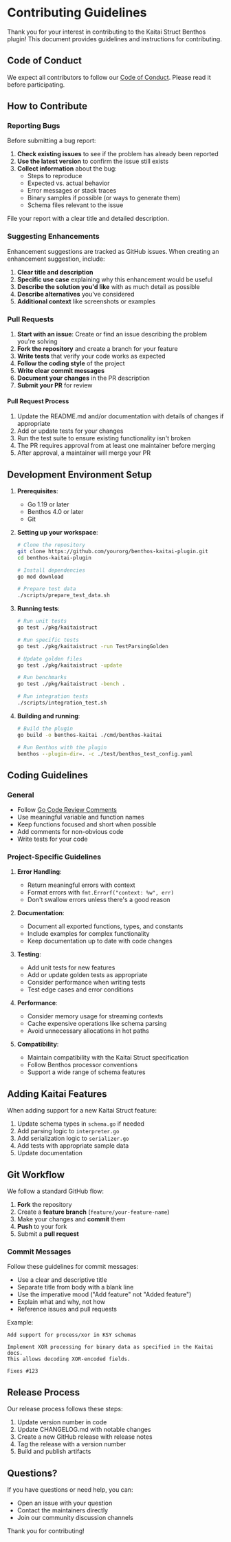 # Contributing Guidelines

Thank you for your interest in contributing to the Kaitai Struct Benthos plugin! This document provides guidelines and instructions for contributing.

## Code of Conduct

We expect all contributors to follow our [Code of Conduct](CODE_OF_CONDUCT.md). Please read it before participating.

## How to Contribute

### Reporting Bugs

Before submitting a bug report:

1. **Check existing issues** to see if the problem has already been reported
2. **Use the latest version** to confirm the issue still exists
3. **Collect information** about the bug:
   - Steps to reproduce
   - Expected vs. actual behavior
   - Error messages or stack traces
   - Binary samples if possible (or ways to generate them)
   - Schema files relevant to the issue

File your report with a clear title and detailed description.

### Suggesting Enhancements

Enhancement suggestions are tracked as GitHub issues. When creating an enhancement suggestion, include:

1. **Clear title and description**
2. **Specific use case** explaining why this enhancement would be useful
3. **Describe the solution you'd like** with as much detail as possible
4. **Describe alternatives** you've considered
5. **Additional context** like screenshots or examples

### Pull Requests

1. **Start with an issue**: Create or find an issue describing the problem you're solving
2. **Fork the repository** and create a branch for your feature
3. **Write tests** that verify your code works as expected
4. **Follow the coding style** of the project
5. **Write clear commit messages**
6. **Document your changes** in the PR description
7. **Submit your PR** for review

#### Pull Request Process

1. Update the README.md and/or documentation with details of changes if appropriate
2. Add or update tests for your changes
3. Run the test suite to ensure existing functionality isn't broken
4. The PR requires approval from at least one maintainer before merging
5. After approval, a maintainer will merge your PR

## Development Environment Setup

1. **Prerequisites**:
   - Go 1.19 or later
   - Benthos 4.0 or later
   - Git

2. **Setting up your workspace**:
   ```bash
   # Clone the repository
   git clone https://github.com/yourorg/benthos-kaitai-plugin.git
   cd benthos-kaitai-plugin

   # Install dependencies
   go mod download

   # Prepare test data
   ./scripts/prepare_test_data.sh
   ```

3. **Running tests**:
   ```bash
   # Run unit tests
   go test ./pkg/kaitaistruct

   # Run specific tests
   go test ./pkg/kaitaistruct -run TestParsingGolden

   # Update golden files
   go test ./pkg/kaitaistruct -update

   # Run benchmarks
   go test ./pkg/kaitaistruct -bench .

   # Run integration tests
   ./scripts/integration_test.sh
   ```

4. **Building and running**:
   ```bash
   # Build the plugin
   go build -o benthos-kaitai ./cmd/benthos-kaitai

   # Run Benthos with the plugin
   benthos --plugin-dir=. -c ./test/benthos_test_config.yaml
   ```

## Coding Guidelines

### General

- Follow [Go Code Review Comments](https://github.com/golang/go/wiki/CodeReviewComments)
- Use meaningful variable and function names
- Keep functions focused and short when possible
- Add comments for non-obvious code
- Write tests for your code

### Project-Specific Guidelines

1. **Error Handling**:
   - Return meaningful errors with context
   - Format errors with `fmt.Errorf("context: %w", err)`
   - Don't swallow errors unless there's a good reason

2. **Documentation**:
   - Document all exported functions, types, and constants
   - Include examples for complex functionality
   - Keep documentation up to date with code changes

3. **Testing**:
   - Add unit tests for new features
   - Add or update golden tests as appropriate
   - Consider performance when writing tests
   - Test edge cases and error conditions

4. **Performance**:
   - Consider memory usage for streaming contexts
   - Cache expensive operations like schema parsing
   - Avoid unnecessary allocations in hot paths

5. **Compatibility**:
   - Maintain compatibility with the Kaitai Struct specification
   - Follow Benthos processor conventions
   - Support a wide range of schema features

## Adding Kaitai Features

When adding support for a new Kaitai Struct feature:

1. Update schema types in `schema.go` if needed
2. Add parsing logic to `interpreter.go`
3. Add serialization logic to `serializer.go`
4. Add tests with appropriate sample data
5. Update documentation

## Git Workflow

We follow a standard GitHub flow:

1. **Fork** the repository
2. Create a **feature branch** (`feature/your-feature-name`)
3. Make your changes and **commit** them
4. **Push** to your fork
5. Submit a **pull request**

### Commit Messages

Follow these guidelines for commit messages:

- Use a clear and descriptive title
- Separate title from body with a blank line
- Use the imperative mood ("Add feature" not "Added feature")
- Explain what and why, not how
- Reference issues and pull requests

Example:
```
Add support for process/xor in KSY schemas

Implement XOR processing for binary data as specified in the Kaitai docs.
This allows decoding XOR-encoded fields.

Fixes #123
```

## Release Process

Our release process follows these steps:

1. Update version number in code
2. Update CHANGELOG.md with notable changes
3. Create a new GitHub release with release notes
4. Tag the release with a version number
5. Build and publish artifacts

## Questions?

If you have questions or need help, you can:

- Open an issue with your question
- Contact the maintainers directly
- Join our community discussion channels

Thank you for contributing!

